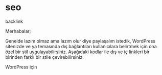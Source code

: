 # seo
backlink

Merhabalar;

Genelde lazım olmaz ama lazım olur diye paylaşalım istedik, WordPress sitenizde ve ya temasında dış bağlantıları kullanıcılara belirtmek için ona özel bir stil uygulayabilirsiniz. Aşağıdaki kodlar ile dış ve iç linkleri bir birinden farklı bir stile çevirebilirsiniz.

WordPress için

<pre>
<style>
a[href*=”//”]:not([href*=”<?php echo filter_input(INPUT_SERVER, ‘SERVER_NAME’); ?>”])
{
/* dış linklere uygulanacak kod */
}
<style>
</pre>


yukarıdaki kodu wordpress için uygulayabilirsiniz.
<br />
https://www.kibirlikirpi.com/wordpress-dis-baglantilara-stil-ekleme/
